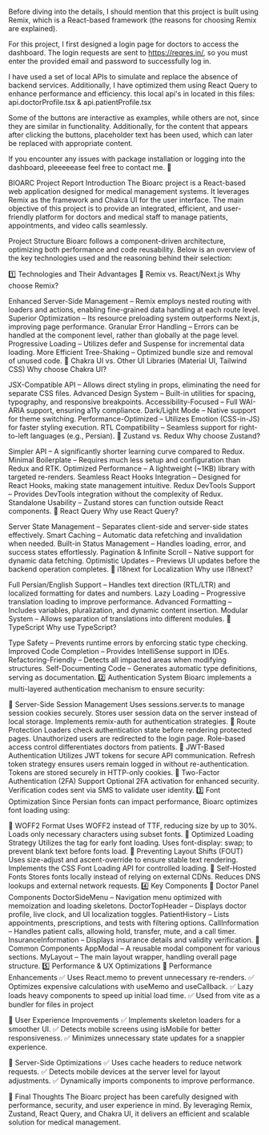 Before diving into the details, I should mention that this project is built using Remix, which is a React-based framework (the reasons for choosing Remix are explained).

For this project, I first designed a login page for doctors to access the dashboard. The login requests are sent to https://reqres.in/, so you must enter the provided email and password to successfully log in.

I have used a set of local APIs to simulate and replace the absence of backend services. Additionally, I have optimized them using React Query to enhance performance and efficiency.
this local api's in located in this files: api.doctorProfile.tsx & api.patientProfile.tsx

Some of the buttons are interactive as examples, while others are not, since they are similar in functionality.
Additionally, for the content that appears after clicking the buttons, placeholder text has been used, which can later be replaced with appropriate content.

If you encounter any issues with package installation or logging into the dashboard, pleeeeease feel free to contact me. 🚀


BIOARC Project Report
Introduction
The Bioarc project is a React-based web application designed for medical management systems. It leverages Remix as the framework and Chakra UI for the user interface. The main objective of this project is to provide an integrated, efficient, and user-friendly platform for doctors and medical staff to manage patients, appointments, and video calls seamlessly.

Project Structure
Bioarc follows a component-driven architecture, optimizing both performance and code reusability. Below is an overview of the key technologies used and the reasoning behind their selection:

1️⃣ Technologies and Their Advantages
🔹 Remix vs. React/Next.js
Why choose Remix?

Enhanced Server-Side Management – Remix employs nested routing with loaders and actions, enabling fine-grained data handling at each route level.
Superior Optimization – Its resource preloading system outperforms Next.js, improving page performance.
Granular Error Handling – Errors can be handled at the component level, rather than globally at the page level.
Progressive Loading – Utilizes defer and Suspense for incremental data loading.
More Efficient Tree-Shaking – Optimized bundle size and removal of unused code.
🔹 Chakra UI vs. Other UI Libraries (Material UI, Tailwind CSS)
Why choose Chakra UI?

JSX-Compatible API – Allows direct styling in props, eliminating the need for separate CSS files.
Advanced Design System – Built-in utilities for spacing, typography, and responsive breakpoints.
Accessibility-Focused – Full WAI-ARIA support, ensuring a11y compliance.
Dark/Light Mode – Native support for theme switching.
Performance-Optimized – Utilizes Emotion (CSS-in-JS) for faster styling execution.
RTL Compatibility – Seamless support for right-to-left languages (e.g., Persian).
🔹 Zustand vs. Redux
Why choose Zustand?

Simpler API – A significantly shorter learning curve compared to Redux.
Minimal Boilerplate – Requires much less setup and configuration than Redux and RTK.
Optimized Performance – A lightweight (~1KB) library with targeted re-renders.
Seamless React Hooks Integration – Designed for React Hooks, making state management intuitive.
Redux DevTools Support – Provides DevTools integration without the complexity of Redux.
Standalone Usability – Zustand stores can function outside React components.
🔹 React Query
Why use React Query?

Server State Management – Separates client-side and server-side states effectively.
Smart Caching – Automatic data refetching and invalidation when needed.
Built-in Status Management – Handles loading, error, and success states effortlessly.
Pagination & Infinite Scroll – Native support for dynamic data fetching.
Optimistic Updates – Previews UI updates before the backend operation completes.
🔹 i18next for Localization
Why use i18next?

Full Persian/English Support – Handles text direction (RTL/LTR) and localized formatting for dates and numbers.
Lazy Loading – Progressive translation loading to improve performance.
Advanced Formatting – Includes variables, pluralization, and dynamic content insertion.
Modular System – Allows separation of translations into different modules.
🔹 TypeScript
Why use TypeScript?

Type Safety – Prevents runtime errors by enforcing static type checking.
Improved Code Completion – Provides IntelliSense support in IDEs.
Refactoring-Friendly – Detects all impacted areas when modifying structures.
Self-Documenting Code – Generates automatic type definitions, serving as documentation.
2️⃣ Authentication System
Bioarc implements a multi-layered authentication mechanism to ensure security:

🔹 Server-Side Session Management
Uses sessions.server.ts to manage session cookies securely.
Stores user session data on the server instead of local storage.
Implements remix-auth for authentication strategies.
🔹 Route Protection
Loaders check authentication state before rendering protected pages.
Unauthorized users are redirected to the login page.
Role-based access control differentiates doctors from patients.
🔹 JWT-Based Authentication
Utilizes JWT tokens for secure API communication.
Refresh token strategy ensures users remain logged in without re-authentication.
Tokens are stored securely in HTTP-only cookies.
🔹 Two-Factor Authentication (2FA) Support
Optional 2FA activation for enhanced security.
Verification codes sent via SMS to validate user identity.
3️⃣ Font Optimization
Since Persian fonts can impact performance, Bioarc optimizes font loading using:

🔹 WOFF2 Format
Uses WOFF2 instead of TTF, reducing size by up to 30%.
Loads only necessary characters using subset fonts.
🔹 Optimized Loading Strategy
Utilizes the <link rel="preload"> tag for early font loading.
Uses font-display: swap; to prevent blank text before fonts load.
🔹 Preventing Layout Shifts (FOUT)
Uses size-adjust and ascent-override to ensure stable text rendering.
Implements the CSS Font Loading API for controlled loading.
🔹 Self-Hosted Fonts
Stores fonts locally instead of relying on external CDNs.
Reduces DNS lookups and external network requests.
4️⃣ Key Components
🔹 Doctor Panel Components
DoctorSideMenu – Navigation menu optimized with memoization and loading skeletons.
DoctorTopHeader – Displays doctor profile, live clock, and UI localization toggles.
PatientHistory – Lists appointments, prescriptions, and tests with filtering options.
CallInformation – Handles patient calls, allowing hold, transfer, mute, and a call timer.
InsuranceInformation – Displays insurance details and validity verification.
🔹 Common Components
AppModal – A reusable modal component for various sections.
MyLayout – The main layout wrapper, handling overall page structure.
5️⃣ Performance & UX Optimizations
🔹 Performance Enhancements
✅ Uses React.memo to prevent unnecessary re-renders.
✅ Optimizes expensive calculations with useMemo and useCallback.
✅ Lazy loads heavy components to speed up initial load time.
✅ Used from vite as a bundler for files in project

🔹 User Experience Improvements
✅ Implements skeleton loaders for a smoother UI.
✅ Detects mobile screens using isMobile for better responsiveness.
✅ Minimizes unnecessary state updates for a snappier experience.

🔹 Server-Side Optimizations
✅ Uses cache headers to reduce network requests.
✅ Detects mobile devices at the server level for layout adjustments.
✅ Dynamically imports components to improve performance.

🚀 Final Thoughts
The Bioarc project has been carefully designed with performance, security, and user experience in mind. By leveraging Remix, Zustand, React Query, and Chakra UI, it delivers an efficient and scalable solution for medical management.
